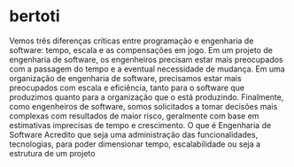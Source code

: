 # bertoti
Vemos três diferenças críticas entre programação e engenharia de software: tempo, escala e as compensações em jogo. Em um projeto de engenharia de software, os engenheiros precisam estar mais preocupados com a passagem do tempo e a eventual necessidade de mudança. Em uma organização de engenharia de software, precisamos estar mais preocupados com escala e eficiência, tanto para o software que produzimos quanto para a organização que o está produzindo. Finalmente, como engenheiros de software, somos solicitados a tomar decisões mais complexas com resultados de maior risco, geralmente com base em estimativas imprecisas de tempo e crescimento.
O que é Engenharia de Software
Acredito que seja uma administração das funcionalidades, tecnologias, para poder dimensionar  tempo, escalabilidade ou seja a estrutura de um projeto
